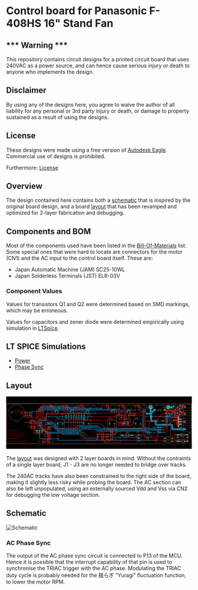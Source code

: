 # Control board for Panasonic F-408HS 16" Stand Fan

## *** Warning  ***

This repository contains circuit designs for a printed circuit board that uses 240VAC as a power source, and can hence cause serious injury or death to anyone who implements the design. 

## Disclaimer

By using any of the designs here, you agree to waive the author of all liability for any personal or 3rd party injury or death, or damage to property sustained as a result of using the designs.

## License

These designs were made using a free version of [Autodesk Eagle](http://eagle.autodesk.com). Commercial use of designs is prohibited.

Furthermore: [License](./LICENSE)

## Overview

The design contained here contains both a [schematic](./eagle/F408HS_control.sch) that is inspired by the original board design, and a board [layout](./eagle/F408HS_control.brd) that has been revamped and optimized for 2-layer fabrication and debugging.

## Components and BOM

Most of the components used have been listed in the [Bill-Of-Materials](./eagle/BOM.txt) list. Some special ones that were hard to locate are connectors for the motor (CN1) and the AC input to the control board itself. These are:

* Japan Automatic Machine (JAM) SC25-10WL
* Japan Solderless Terminals (JST) ELR-03V

### Component Values

Values for transistors Q1 and Q2 were determined based on SMD markings, which may be erroneous.

Values for capacitors and zener diode were determined empirically using simulation in [LTSpice](https://www.analog.com/en/design-center/design-tools-and-calculators/ltspice-simulator.html). 

## LT SPICE Simulations

* [Power](./spice/power.asc)
* [Phase Sync](./spice/phase_sync.asc)

## Layout

![Board layout](./images/f408hs_control_layout.png "Board layout")

The [layout](./eagle/F408HS_control.brd) was designed with 2 layer boards in mind. Without the contraints of a single layer board, J1 - J3 are no longer needed to bridge over tracks.

The 240AC tracks have also been constrained to the right side of the board, making it slightly less risky while probing the board. The AC section can also be left unpopulated, using an externally sourced Vdd and Vss via CN2 for debugging the low voltage section. 

 ## Schematic

 ![Schematic](./images/f408hs_control_schematic.png "Schematic")

 ### AC Phase Sync

 The output of the AC phase sync circuit is connected to P13 of the MCU. Hence it is possible that the interrupt capability of that pin is used to synchronise the TRIAC trigger with the AC phase. Modulating the TRIAC duty cycle is probably needed for the 揺らぎ "Yuragi" fluctuation function, to lower the motor RPM.